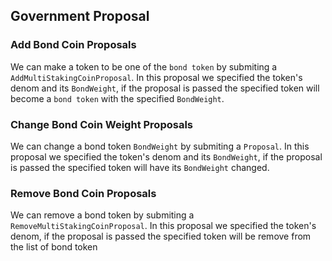 ## Government Proposal

### Add Bond Coin Proposals

We can make a token to be one of the `bond token` by submiting a `AddMultiStakingCoinProposal`. In this proposal we specified the token's denom and its `BondWeight`, if the proposal is passed the specified token will become a `bond token` with the specified `BondWeight`.

### Change Bond Coin Weight Proposals

We can change a bond token `BondWeight` by submiting a `Proposal`. In this proposal we specified the token's denom and its `BondWeight`, if the proposal is passed the specified token will have its `BondWeight` changed.

### Remove Bond Coin Proposals

We can remove a bond token by submiting a `RemoveMultiStakingCoinProposal`. In this proposal we specified the token's denom, if the proposal is passed the specified token will be remove from the list of bond token